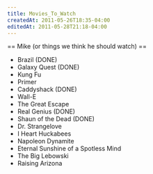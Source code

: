 ```yaml
---
title: Movies_To_Watch
createdAt: 2011-05-26T18:35-04:00
editedAt: 2011-05-28T21:18-04:00
---
```


== Mike (or things we think he should watch) ==
* Brazil (DONE)
* Galaxy Quest (DONE)
* Kung Fu
* Primer
* Caddyshack (DONE)
* Wall-E
* The Great Escape
* Real Genius (DONE)
* Shaun of the Dead (DONE)
* Dr. Strangelove
* I Heart Huckabees
* Napoleon Dynamite
* Eternal Sunshine of a Spotless Mind
* The Big Lebowski
* Raising Arizona

